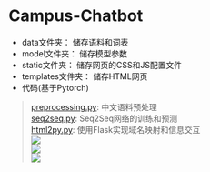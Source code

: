 # Campus-Chatbot<br>
* data文件夹：  储存语料和词表<br>
* model文件夹：  储存模型参数<br>
* static文件夹：  储存网页的CSS和JS配置文件<br>
* templates文件夹：  储存HTML网页<br>
* 代码(基于Pytorch)<br>
>[preprocessing.py](https://github.com/Oliver0047/Campus-Chatbot/blob/master/preprocessing.py):  中文语料预处理<br>
>[seq2seq.py](https://github.com/Oliver0047/Campus-Chatbot/blob/master/seq2seq.py):  Seq2Seq网络的训练和预测<br>
>[html2py.py](https://github.com/Oliver0047/Campus-Chatbot/blob/master/html2py.py):  使用Flask实现域名映射和信息交互<br>
![](https://github.com/Oliver0047/Campus-Chatbot/blob/master/result1.jpg)<br>
![](https://github.com/Oliver0047/Campus-Chatbot/blob/master/result2.jpg)<br>
![](https://github.com/Oliver0047/Campus-Chatbot/blob/master/result3.jpg)<br>
